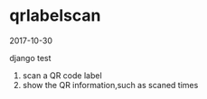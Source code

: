 # qrlabelscan

2017-10-30

django test

1. scan a QR code label
2. show the QR information,such as scaned times
